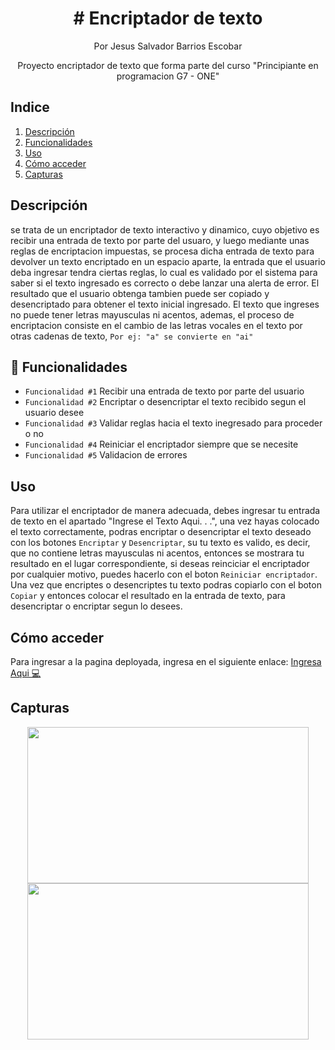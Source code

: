<h1 align="center"> # Encriptador de texto </h1>
<p align="center"> Por Jesus Salvador Barrios Escobar </p>

<p align="center"> Proyecto encriptador de texto que forma parte del curso "Principiante en programacion G7 - ONE" </p>

## Indice 
1. [Descripción](#descripcion)
2. [Funcionalidades](#funcionalidades)
3. [Uso](#uso)
4. [Cómo acceder](#acceder)
5. [Capturas](#capturas)

## Descripción
se trata de un encriptador de texto interactivo y dinamico, cuyo objetivo es recibir una entrada de texto por parte del usuaro, y luego mediante unas reglas de encriptacion impuestas, se procesa dicha entrada de texto para devolver un texto encriptado en un espacio aparte, la entrada que el usuario deba ingresar tendra ciertas reglas, lo cual es validado por el sistema para saber si el texto ingresado es correcto o debe lanzar una alerta de error. El resultado que el usuario obtenga tambien puede ser copiado y desencriptado para obtener el texto inicial ingresado. El texto que ingreses no puede tener letras mayusculas ni acentos, ademas, el proceso de encriptacion consiste en el cambio de las letras vocales en el texto por otras cadenas de texto, `Por ej: "a" se convierte en "ai"`

## 🔨 Funcionalidades
- `Funcionalidad #1` Recibir una entrada de texto por parte del usuario
- `Funcionalidad #2` Encriptar o desencriptar el texto recibido segun el usuario desee
- `Funcionalidad #3` Validar reglas hacia el texto inegresado para proceder o no
- `Funcionalidad #4` Reiniciar el encriptador siempre que se necesite
- `Funcionalidad #5` Validacion de errores

## Uso 
Para utilizar el encriptador de manera adecuada, debes ingresar tu entrada de texto en el apartado "Ingrese el Texto Aqui. . .", una vez hayas colocado el texto correctamente, podras encriptar o desencriptar el texto deseado con los botones `Encriptar` y `Desencriptar`, su tu texto es valido, es decir, que no contiene letras mayusculas ni acentos, entonces se mostrara tu resultado en el lugar correspondiente, si deseas reinciciar el encriptador por cualquier motivo, puedes hacerlo con el boton `Reiniciar encriptador`. Una vez que encriptes o desencriptes tu texto podras copiarlo con el boton `Copiar` y entonces colocar el resultado en la entrada de texto, para desencriptar o encriptar segun lo desees.

## Cómo acceder
Para ingresar a la pagina deployada, ingresa en el siguiente enlace: <a href="https://salvadorebe.github.io/encriptador-de-texto/"> Ingresa Aqui 💻 </a>

## Capturas 
<div align="center">
  <img src="https://github.com/user-attachments/assets/9728b2c4-e2a6-4873-b2bb-7ea287ea5d8f" width="450" height="250">  
  <img src="https://github.com/user-attachments/assets/bbc319f1-c806-4216-8aed-bf572c3efb87" width="450" height="250"> 
</div>

